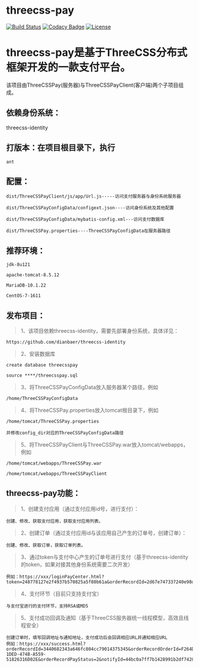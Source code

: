 # threecss-pay

[![Build Status](https://travis-ci.org/dianbaer/threecss-pay.svg?branch=master)](https://travis-ci.org/dianbaer/threecss-pay)
[![Codacy Badge](https://api.codacy.com/project/badge/Grade/7c50e9cf367c4181872018d351838a0e)](https://www.codacy.com/app/232365732/threecss-pay?utm_source=github.com&amp;utm_medium=referral&amp;utm_content=dianbaer/threecss-pay&amp;utm_campaign=Badge_Grade)
[![License](https://img.shields.io/badge/License-MIT-blue.svg)](LICENSE)

# threecss-pay是基于ThreeCSS分布式框架开发的一款支付平台。

该项目由ThreeCSSPay(服务器)与ThreeCSSPayClient(客户端)两个子项目组成。




## 依赖身份系统：
threecss-identity


## 打版本：在项目根目录下，执行

	ant


## 配置：

	dist/ThreeCSSPayClient/js/app/Url.js-----访问支付服务器与身份系统服务器

	dist/ThreeCSSPayConfigData/configext.json----访问身份系统及其他配置

	dist/ThreeCSSPayConfigData/mybatis-config.xml---访问支付数据库

	dist/ThreeCSSPay.properties----ThreeCSSPayConfigData在服务器路径


## 推荐环境：

	jdk-8u121

	apache-tomcat-8.5.12

	MariaDB-10.1.22

	CentOS-7-1611


## 发布项目：

>1、该项目依赖threecss-identity，需要先部署身份系统，具体详见：

	https://github.com/dianbaer/threecss-identity

>2、安装数据库
	
	create database threecsspay
	
	source ****/threecsspay.sql

>3、将ThreeCSSPayConfigData放入服务器某个路径，例如
	
	/home/ThreeCSSPayConfigData

>4、将ThreeCSSPay.properties放入tomcat根目录下，例如
	
	/home/tomcat/ThreeCSSPay.properties
	
	并修改config_dir对应的ThreeCSSPayConfigData路径

>5、将ThreeCSSPayClient与ThreeCSSPay.war放入tomcat/webapps，例如
	
	/home/tomcat/webapps/ThreeCSSPay.war
	
	/home/tomcat/webapps/ThreeCSSPayClient


## threecss-pay功能：

>1、创建支付应用（通过支付应用id号，进行支付）：
	
	创建、修改、获取支付应用，获取支付应用列表。
	
>2、创建订单（通过支付应用id与该应用自己产生的订单号，创建订单）：

	创建、修改、获取订单，获取订单列表。
	
>3、通过token与支付中心产生的订单号进行支付（基于threecss-identity的token，如果对接其他身份系统需要二次开发）
	
	例如：https://xxx/loginPayCenter.html?token=248778127e2f4937b570825a5f80b61a&orderRecordId=2d67e747337240e98dbc202dbe92538e
	
>4、支付环节（目前只支持支付宝）

	与支付宝进行的支付环节，支持RSA或MD5
	
>5、支付成功回调及通知（基于ThreeCSS服务器统一线程模型，高效且线程安全）

	创建订单时，填写回调地址与通知地址，支付成功后会回调相应URL并通知相应URL
	例如：https://xxx/success.html?orderRecordId=3440682343a646fc804cc79014375345&orderRecordOrderId=F264DA7A-1DED-474B-A559-51826316D02E&orderRecordPayStatus=2&notifyId=44bc0a7ff7b1428991b2df7420c59779

